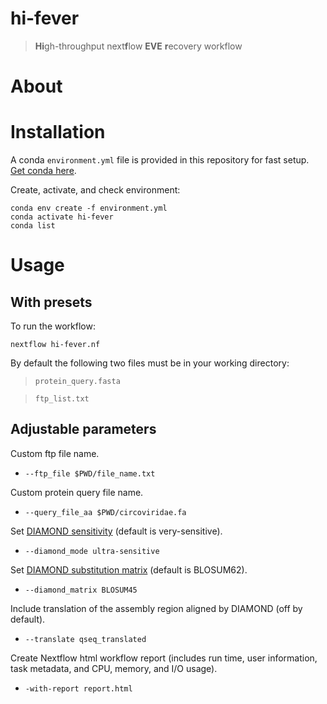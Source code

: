 # hi-fever 
> **Hi**gh-throughput next**f**low **EVE** **r**ecovery workflow


# About


# Installation

A conda `environment.yml` file is provided in this repository for fast setup. [Get conda here](https://docs.conda.io/en/latest/miniconda.html#linux-installers).

Create, activate, and check environment:
```
conda env create -f environment.yml
conda activate hi-fever
conda list
```

# Usage

## With presets

To run the workflow:

`nextflow hi-fever.nf `

By default the following two files must be in your working directory: 
>`protein_query.fasta` 

>`ftp_list.txt`

## Adjustable parameters
Custom ftp file name.

- `--ftp_file $PWD/file_name.txt`

Custom protein query file name.
- `--query_file_aa $PWD/circoviridae.fa`

Set [DIAMOND sensitivity](https://github.com/bbuchfink/diamond/wiki/3.-Command-line-options#sensitivity-modes) (default is very-sensitive).

- `--diamond_mode ultra-sensitive`

Set [DIAMOND substitution matrix](https://github.com/bbuchfink/diamond/wiki/3.-Command-line-options#alignment-options) (default is BLOSUM62).

- `--diamond_matrix BLOSUM45`

Include translation of the assembly region aligned by DIAMOND (off by default).

- `--translate qseq_translated`

Create Nextflow html workflow report (includes run time, user information, task metadata, and CPU, memory, and I/O usage).

- `-with-report report.html`



